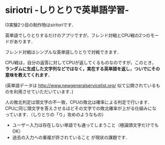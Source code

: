 # siriotri -しりとりで英単語学習-

I3実験2つ目の制作物はsiritoriです．

英単語でしりとりするだけのアプリですが，フレンド対戦とCPU戦の2つのモードがあります．

フレンド対戦はシンプルな英単語しりとりで対戦できます．

CPU戦は，自分の返答に対してCPUが返してくるものなのですが，このとき，__ランダムに生成した文字列などではなく，実在する英単語を返し，ついでにその意味を教えてくれます．__

(英単語データは http://www.newgeneralservicelist.org/ 似て公開されているものを利用させていただいています．)

人の敗北判定は頭文字の不一致，CPUの敗北は確率による判定で行います．
CPUに同じ頭文字を答えさせるほどその文字での敗北確率が上がる仕組みになっています．（しりとりの「り」攻めのようなもの）

* ユーザー入力は存在しない単語でも通ってしまうこと（極論頭文字だけでもOK）
* 過去の入力への重複が許されていること
が現状の課題です．

